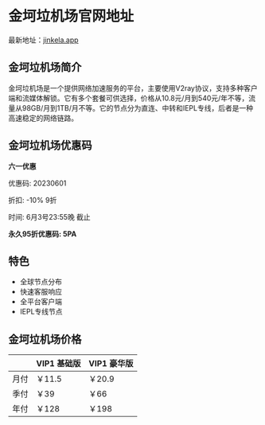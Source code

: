 # 金坷垃机场官网地址

最新地址：[jinkela.app](https://jinkela.app/auth/register?code=efZW)

## 金坷垃机场简介

金坷垃机场是一个提供网络加速服务的平台，主要使用V2ray协议，支持多种客户端和流媒体解锁。它有多个套餐可供选择，价格从10.8元/月到540元/年不等，流量从98GB/月到1TB/月不等。它的节点分为直连、中转和IEPL专线，后者是一种高速稳定的网络链路。

## 金坷垃机场优惠码

**六一优惠**

优惠码: 20230601

折扣: -10% 9折

时间: 6月3号23:55晚 截止

**永久95折优惠码: 5PA**

## 特色

* 全球节点分布
* 快速客服响应
* 全平台客户端
* IEPL专线节点

## 金坷垃机场价格

||VIP1 基础版|VIP1 豪华版|
|----|----|----|
|月付|￥11.5|￥20.9|
|季付|￥39|￥66|
|年付|￥128|￥198|

